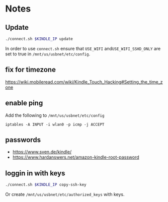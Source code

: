 # Notes

## Update

```sh
./connect.sh $KINDLE_IP update
```

In order to use `connect.sh` ensure that `USE_WIFI` and`USE_WIFI_SSHD_ONLY` are set to true in `/mnt/us/usbnet/etc/config`.


## fix for timezone

https://wiki.mobileread.com/wiki/Kindle_Touch_Hacking#Setting_the_time_zone


## enable ping

Add the following to `/mnt/us/usbnet/etc/config`

```
iptables -A INPUT -i wlan0 -p icmp -j ACCEPT
```


## passwords

* https://www.sven.de/kindle/
* https://www.hardanswers.net/amazon-kindle-root-password


## loggin in with keys

```sh
./connect.sh $KINDLE_IP copy-ssh-key
```

Or create `/mnt/us/usbnet/etc/authorized_keys` with keys.
